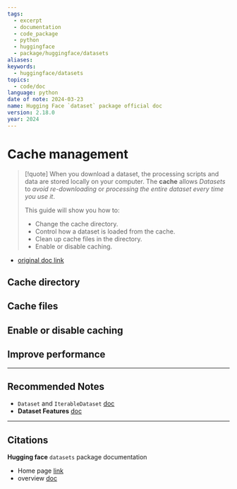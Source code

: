 ```yaml
---
tags:
  - excerpt
  - documentation
  - code_package
  - python
  - huggingface
  - package/huggingface/datasets
aliases: 
keywords:
  - huggingface/datasets
topics:
  - code/doc
language: python
date of note: 2024-03-23
name: Hugging Face `dataset` package official doc
version: 2.18.0
year: 2024
---
```


# Cache management

> [!quote]
>When you download a dataset, the processing scripts and data are stored locally on your computer. The **cache** allows *Datasets* to *avoid re-downloading* or *processing the entire dataset every time you use it*.
>
> This guide will show you how to:
> - Change the cache directory.
> - Control how a dataset is loaded from the cache.
> - Clean up cache files in the directory.
> - Enable or disable caching.

- [original doc link](https://huggingface.co/docs/datasets/cache)

## Cache directory


## Cache files


## Enable or disable caching



## Improve performance

-----------
##  Recommended Notes

[^1]: Many functions use the same syntax as the **Pandas Dataframe**.  
- `Dataset` and `IterableDataset` [doc](https://huggingface.co/docs/datasets/about_mapstyle_vs_iterable)
- **Dataset Features** [doc](https://huggingface.co/docs/datasets/about_dataset_features)




----------
##  Citations

**Hugging face** `datasets` package documentation
- Home page [link](https://huggingface.co/docs/datasets/index)
- overview [doc](https://huggingface.co/docs/datasets/how_to)



